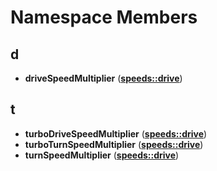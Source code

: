 
# Namespace Members



## d

* **driveSpeedMultiplier** ([**speeds::drive**](namespacespeeds_1_1drive.md))


## t

* **turboDriveSpeedMultiplier** ([**speeds::drive**](namespacespeeds_1_1drive.md))
* **turboTurnSpeedMultiplier** ([**speeds::drive**](namespacespeeds_1_1drive.md))
* **turnSpeedMultiplier** ([**speeds::drive**](namespacespeeds_1_1drive.md))




